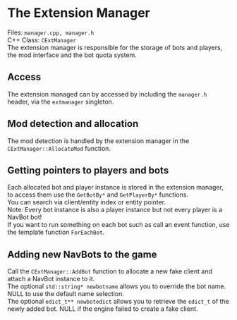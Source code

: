 # The Extension Manager

Files: `manager.cpp, manager.h`    
C++ Class: `CExtManager`    
The extension manager is responsible for the storage of bots and players, the mod interface and the bot quota system.

## Access

The extension managed can by accessed by including the `manager.h` header, via the `extmanager` singleton.    

## Mod detection and allocation

The mod detection is handled by the extension manager in the `CExtManager::AllocateMod` function.    

## Getting pointers to players and bots

Each allocated bot and player instance is stored in the extension manager, to access them use the `GetBotBy*` and `GetPlayerBy*` functions.    
You can search via client/entity index or entity pointer.    
Note: Every bot instance is also a player instance but not every player is a NavBot bot!    
If you want to run something on each bot such as call an event function, use the template function `ForEachBot`.

## Adding new NavBots to the game

Call the `CExtManager::AddBot` function to allocate a new fake client and attach a NavBot instance to it.    
The optional `std::string* newbotname` allows you to override the bot name. NULL to use the default name selection.    
The optional `edict_t** newbotedict` allows you to retrieve the `edict_t` of the newly added bot. NULL if the engine failed to create a fake client.    
